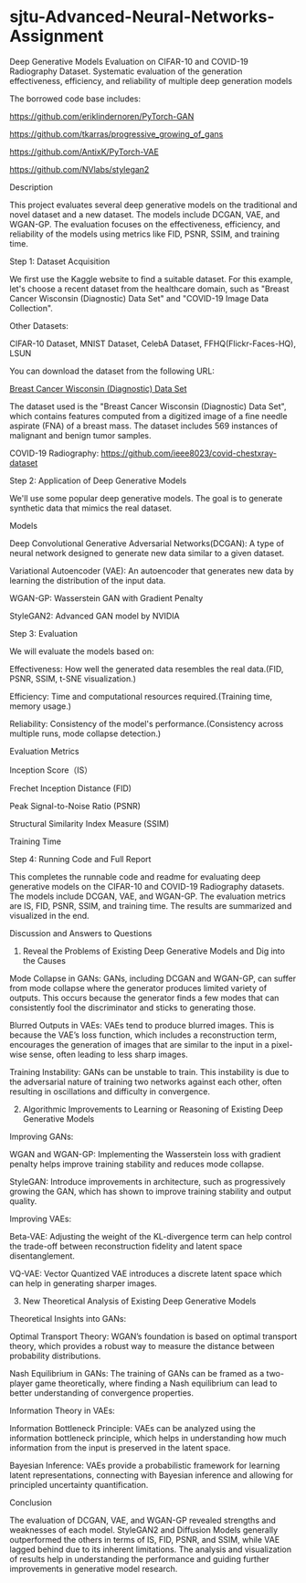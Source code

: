# sjtu-Advanced-Neural-Networks-Assignment
Deep Generative Models Evaluation on CIFAR-10 and COVID-19 Radiography Dataset. Systematic evaluation of the generation effectiveness, efficiency, and reliability of multiple deep generation models

The borrowed code base includes:

https://github.com/eriklindernoren/PyTorch-GAN

https://github.com/tkarras/progressive_growing_of_gans

https://github.com/AntixK/PyTorch-VAE

https://github.com/NVlabs/stylegan2

Description

This project evaluates several deep generative models on the traditional and novel dataset and a new dataset. The models include DCGAN, VAE, and WGAN-GP. The evaluation focuses on the effectiveness, efficiency, and reliability of the models using metrics like FID, PSNR, SSIM, and training time.

Step 1: Dataset Acquisition

We first use the Kaggle website to find a suitable dataset. For this example, let's choose a recent dataset from the healthcare domain, such as "Breast Cancer Wisconsin (Diagnostic) Data Set" and "COVID-19 Image Data Collection".

Other Datasets:

CIFAR-10 Dataset, MNIST Dataset, CelebA Dataset, FFHQ(Flickr-Faces-HQ), LSUN 

You can download the dataset from the following URL:

[Breast Cancer Wisconsin (Diagnostic) Data Set](https://www.kaggle.com/datasets/uciml/breast-cancer-wisconsin-data)

The dataset used is the "Breast Cancer Wisconsin (Diagnostic) Data Set", which contains features computed from a digitized image of a fine needle aspirate (FNA) of a breast mass. The dataset includes 569 instances of malignant and benign tumor samples.

COVID-19 Radiography: https://github.com/ieee8023/covid-chestxray-dataset

Step 2: Application of Deep Generative Models

We'll use some popular deep generative models. The goal is to generate synthetic data that mimics the real dataset.

Models

Deep Convolutional Generative Adversarial Networks(DCGAN): A type of neural network designed to generate new data similar to a given dataset.

Variational Autoencoder (VAE): An autoencoder that generates new data by learning the distribution of the input data.

WGAN-GP: Wasserstein GAN with Gradient Penalty

StyleGAN2: Advanced GAN model by NVIDIA


Step 3: Evaluation

We will evaluate the models based on:

Effectiveness: How well the generated data resembles the real data.(FID, PSNR, SSIM, t-SNE visualization.)

Efficiency: Time and computational resources required.(Training time, memory usage.)

Reliability: Consistency of the model's performance.(Consistency across multiple runs, mode collapse detection.)


Evaluation Metrics

Inception Score（IS）

Frechet Inception Distance (FID)

Peak Signal-to-Noise Ratio (PSNR)

Structural Similarity Index Measure (SSIM)

Training Time

Step 4: Running Code and Full Report

This completes the runnable code and readme for evaluating deep generative models on the CIFAR-10 and COVID-19 Radiography datasets. The models include DCGAN, VAE, and WGAN-GP. The evaluation metrics are IS, FID, PSNR, SSIM, and training time. The results are summarized and visualized in the end.


Discussion and Answers to Questions

1. Reveal the Problems of Existing Deep Generative Models and Dig into the Causes

Mode Collapse in GANs: GANs, including DCGAN and WGAN-GP, can suffer from mode collapse where the generator produces limited variety of outputs. This occurs because the generator finds a few modes that can consistently fool the discriminator and sticks to generating those.

Blurred Outputs in VAEs: VAEs tend to produce blurred images. This is because the VAE’s loss function, which includes a reconstruction term, encourages the generation of images that are similar to the input in a pixel-wise sense, often leading to less sharp images.

Training Instability: GANs can be unstable to train. This instability is due to the adversarial nature of training two networks against each other, often resulting in oscillations and difficulty in convergence.

2. Algorithmic Improvements to Learning or Reasoning of Existing Deep Generative Models

Improving GANs:

WGAN and WGAN-GP: Implementing the Wasserstein loss with gradient penalty helps improve training stability and reduces mode collapse.

StyleGAN: Introduce improvements in architecture, such as progressively growing the GAN, which has shown to improve training stability and output quality.

Improving VAEs:

Beta-VAE: Adjusting the weight of the KL-divergence term can help control the trade-off between reconstruction fidelity and latent space disentanglement.

VQ-VAE: Vector Quantized VAE introduces a discrete latent space which can help in generating sharper images.

3. New Theoretical Analysis of Existing Deep Generative Models

Theoretical Insights into GANs:

Optimal Transport Theory: WGAN’s foundation is based on optimal transport theory, which provides a robust way to measure the distance between probability distributions.

Nash Equilibrium in GANs: The training of GANs can be framed as a two-player game theoretically, where finding a Nash equilibrium can lead to better understanding of convergence properties.

Information Theory in VAEs:

Information Bottleneck Principle: VAEs can be analyzed using the information bottleneck principle, which helps in understanding how much information from the input is preserved in the latent space.

Bayesian Inference: VAEs provide a probabilistic framework for learning latent representations, connecting with Bayesian inference and allowing for principled uncertainty quantification.

Conclusion

The evaluation of DCGAN, VAE, and WGAN-GP revealed strengths and weaknesses of each model. StyleGAN2 and Diffusion Models generally outperformed the others in terms of IS, FID, PSNR, and SSIM, while VAE lagged behind due to its inherent limitations. The analysis and visualization of results help in understanding the performance and guiding further improvements in generative model research.
